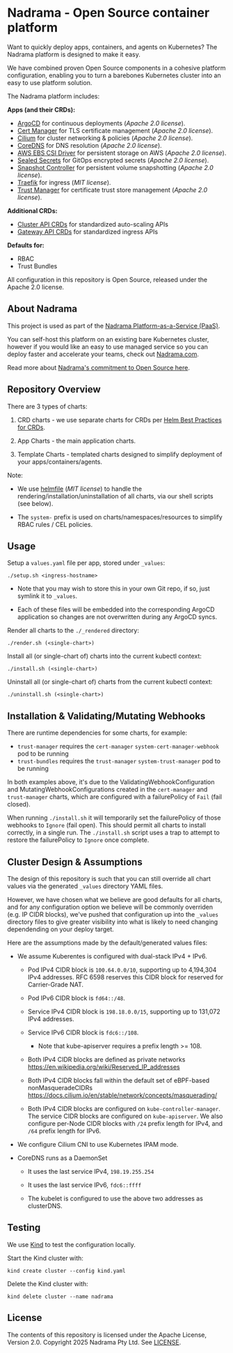 # Nadrama - Open Source container platform

Want to quickly deploy apps, containers, and agents on Kubernetes? The Nadrama platform is designed to make it easy.

We have combined proven Open Source components in a cohesive platform configuration, enabling you to turn a barebones Kubernetes cluster into an easy to use platform solution.

The Nadrama platform includes:

__Apps (and their CRDs):__

* [ArgoCD](https://argo-cd.readthedocs.io/en/stable/) for continuous deployments (_Apache 2.0 license_).
* [Cert Manager](https://cert-manager.io/) for TLS certificate management (_Apache 2.0 license_).
* [Cilium](https://cilium.io/) for cluster networking & policies (_Apache 2.0 license_).
* [CoreDNS](https://coredns.io/) for DNS resolution (_Apache 2.0 license_).
* [AWS EBS CSI Driver](https://github.com/kubernetes-sigs/aws-ebs-csi-driver) for persistent storage on AWS (_Apache 2.0 license_).
* [Sealed Secrets](https://github.com/bitnami-labs/sealed-secrets) for GitOps encrypted secrets (_Apache 2.0 license_).
* [Snapshot Controller](https://github.com/kubernetes-csi/external-snapshotter) for persistent volume snapshotting (_Apache 2.0 license_).
* [Traefik](https://traefik.io/) for ingress (_MIT license_).
* [Trust Manager](https://cert-manager.io/docs/trust/trust-manager/) for certificate trust store management (_Apache 2.0 license_).

__Additional CRDs:__

* [Cluster API CRDs](https://cluster-api.sigs.k8s.io/) for standardized auto-scaling APIs
* [Gateway API CRDs](https://gateway-api.sigs.k8s.io/) for standardized ingress APIs

__Defaults for:__

* RBAC
* Trust Bundles

All configuration in this repository is Open Source, released under the Apache 2.0 license.

## About Nadrama

This project is used as part of the [Nadrama Platform-as-a-Service (PaaS)](https://nadrama.com).

You can self-host this platform on an existing bare Kubernetes cluster, however if you would like an easy to use managed service so you can deploy faster and accelerate your teams, check out [Nadrama.com](https://nadrama.com).

Read more about [Nadrama's commitment to Open Source here](https://nadrama.com/opensource).

## Repository Overview

There are 3 types of charts:

1. CRD charts - we use separate charts for CRDs per [Helm Best Practices for CRDs](https://helm.sh/docs/chart_best_practices/custom_resource_definitions/#method-2-separate-charts).

2. App Charts - the main application charts.

3. Template Charts - templated charts designed to simplify deployment of your apps/containers/agents.

Note:

- We use [helmfile](https://helmfile.readthedocs.io/en/latest/) (_MIT license_) to handle the rendering/installation/uninstallation of all charts, via our shell scripts (see below).

- The `system-` prefix is used on charts/namespaces/resources to simplify RBAC rules / CEL policies.

## Usage

Setup a `values.yaml` file per app, stored under `_values`:

```
./setup.sh <ingress-hostname>
```

- Note that you may wish to store this in your own Git repo, if so, just symlink it to `_values`.

- Each of these files will be embedded into the corresponding ArgoCD application so changes are not overwritten during any ArgoCD syncs.

Render all charts to the `./_rendered` directory:

```
./render.sh (<single-chart>)
```

Install all (or single-chart of) charts into the current kubectl context:

```
./install.sh (<single-chart>)
```

Uninstall all (or single-chart of) charts from the current kubectl context:

```
./uninstall.sh (<single-chart>)
```

## Installation & Validating/Mutating Webhooks

There are runtime dependencies for some charts, for example:

* `trust-manager` requires the `cert-manager` `system-cert-manager-webhook` pod to be running
* `trust-bundles` requires the `trust-manager` `system-trust-manager` pod to be running

In both examples above, it's due to the ValidatingWebhookConfiguration and MutatingWebhookConfigurations created in the `cert-manager` and `trust-manager` charts, which are configured with a failurePolicy of `Fail` (fail closed).

When running `./install.sh` it will temporarily set the failurePolicy of those webhooks to `Ignore` (fail open). This should permit all charts to install correctly, in a single run. The `./install.sh` script uses a trap to attempt to restore the failurePolicy to `Ignore` once complete.

## Cluster Design & Assumptions

The design of this repository is such that you can still override all chart values via
the generated `_values` directory YAML files.

However, we have chosen what we believe are good defaults for all charts, and for any
configuration option we believe will be commonly overriden (e.g. IP CIDR blocks), we've
pushed that configuration up into the `_values` directory files to give greater visibility
into what is likely to need changing dependending on your deploy target.

Here are the assumptions made by the default/generated values files:

* We assume Kuberentes is configured with dual-stack IPv4 + IPv6.

  * Pod IPv4 CIDR block is `100.64.0.0/10`, supporting
    up to 4,194,304 IPv4 addresses. RFC 6598 reserves this CIDR block for
    reserved for Carrier-Grade NAT.

  * Pod IPv6 CIDR block is `fd64::/48`.

  * Service IPv4 CIDR block is `198.18.0.0/15`, supporting up to 131,072 IPv4
    addresses.

  * Service IPv6 CIDR block is `fdc6::/108`.

    * Note that kube-apiserver requires a prefix length >= 108.

  * Both IPv4 CIDR blocks are defined as private networks
    <https://en.wikipedia.org/wiki/Reserved_IP_addresses>

  * Both IPv4 CIDR blocks fall within the default set of eBPF-based
    nonMasqueradeCIDRs  <https://docs.cilium.io/en/stable/network/concepts/masquerading/>

  * Both IPv4 CIDR blocks are configured on `kube-controller-manager`.
    The service CIDR blocks are configured on `kube-apiserver`.
    We also configure per-Node CIDR blocks with `/24` prefix length for IPv4, and `/64` prefix length for IPv6.

* We configure Cilium CNI to use Kubernetes IPAM mode.

* CoreDNS runs as a DaemonSet

  * It uses the last service IPv4, `198.19.255.254`

  * It uses the last service IPv6, `fdc6::ffff`

  * The  kubelet is configured to use the above two addresses as clusterDNS.

## Testing

We use [Kind](https://kind.sigs.k8s.io/) to test the configuration locally.

Start the Kind cluster with:

```
kind create cluster --config kind.yaml
```

Delete the Kind cluster with:

```
kind delete cluster --name nadrama
```

## License

The contents of this repository is licensed under the Apache License, Version 2.0.
Copyright 2025 Nadrama Pty Ltd.
See [LICENSE](./LICENSE).

